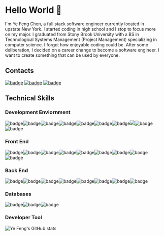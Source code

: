 # Hello World 👋

I'm Ye Feng Chen, a full stack software engineer currently located in upstate New York. 
I started coding in high school and I stop to focus more on my major. I graduated from Stony Brook University with a BS in Technological Systems Management (Project Management) specializing in computer science. I forgot how enjoyable coding could be. After some deliberation, I decided on a career change to become a software engineer. I want to create something that can be used by everyone.

## Contacts

[<img src="https://img.shields.io/badge/LinkedIn-1E1E1E?style=for-the-badge&logo=linkedin&logoColor=6663FF" alt="badge"/>](https://www.linkedin.com/in/yespacefeng/)
[<img src="https://img.shields.io/badge/GitHub-1E1E1E?style=for-the-badge&logo=github&logoColor=6663FF" alt="badge"/>](https://github.com/yespacefeng)
[<img src="https://img.shields.io/badge/website-1E1E1E?style=for-the-badge&logo=About.me&logoColor=6663FF" alt="badge"/>](https://www.YeSpaceFeng.dev)

## Technical Skills

### Development Enviornment
<img src="https://img.shields.io/badge/Visual_Studio_Code-1E1E1E?style=for-the-badge&logo=visual%20studio%20code&logoColor=6663FF" alt="badge"/><img src="https://img.shields.io/badge/Git-1E1E1E?style=for-the-badge&logo=git&logoColor=6663FF" alt="badge"/><img src="https://img.shields.io/badge/npm-1E1E1E?style=for-the-badge&logo=npm&logoColor=6663FF" alt="badge"/><img src="https://img.shields.io/badge/Node.js-1E1E1E?style=for-the-badge&logo=nodedotjs&logoColor=6663FF" alt="badge"/><img src="https://img.shields.io/badge/Express.js-1E1E1E?style=for-the-badge&logo=express&logoColor=6663FF" alt="badge"/><img src="https://img.shields.io/badge/Jest-1E1E1E?style=for-the-badge&logo=jest&logoColor=6663FF" alt="badge"/><img src="https://img.shields.io/badge/Mocha-1E1E1E?style=for-the-badge&logo=Mocha&logoColor=6663FF" alt="badge"/><img src="https://img.shields.io/badge/VIM-1E1E1E?&style=for-the-badge&logo=vim&logoColor=6663FF" alr="badge"/><img src="https://img.shields.io/badge/Postman-1E1E1E?style=for-the-badge&logo=Postman&logoColor=6663FF" alt="badge"/><img src="https://img.shields.io/badge/Figma-1E1E1E?style=for-the-badge&logo=figma&logoColor=6663FF" alt="badge"/>


### Front End
<img src="https://img.shields.io/badge/JavaScript-1E1E1E?style=for-the-badge&logo=javascript&logoColor=6663FF" alt="badge"/><img src="https://img.shields.io/badge/React-1E1E1E?style=for-the-badge&logo=react&logoColor=6663FF" alt="badge"/><img src="https://img.shields.io/badge/HTML5-1E1E1E?style=for-the-badge&logo=html5&logoColor=6663FF" alt="badge"/><img src="https://img.shields.io/badge/CSS3-1E1E1E?style=for-the-badge&logo=css3&logoColor=6663FF" alt="badge"/><img src="https://img.shields.io/badge/jQuery-1E1E1E?style=for-the-badge&logo=jquery&logoColor=6663FF" alt="badge"/><img src="https://img.shields.io/badge/Redux-1E1E1E?style=for-the-badge&logo=redux&logoColor=6663FF" alt="badge"/><img src="https://img.shields.io/badge/Webpack-1E1E1E?style=for-the-badge&logo=Webpack&logoColor=6663FF" alt="badge"/><img src="https://img.shields.io/badge/Babel-1E1E1E?style=for-the-badge&logo=babel&logoColor=6663FF" alt="badge"/><img src="https://img.shields.io/badge/styled--components-1E1E1E?style=for-the-badge&logo=styled-components&logoColor=6663FF" alt="badge"/>

### Back End
<img src="https://img.shields.io/badge/Node.js-1E1E1E?style=for-the-badge&logo=nodedotjs&logoColor=6663FF" alt="badge"/><img src="https://img.shields.io/badge/Express.js-1E1E1E?style=for-the-badge&logo=express&logoColor=6663FF" alt="badge"/><img src="https://img.shields.io/badge/Ruby-1E1E1E?style=for-the-badge&logo=ruby&logoColor=6663FF" alt="badge"/><img src="https://img.shields.io/badge/Python-1E1E1E?style=for-the-badge&logo=python&logoColor=6663FF" alt="badge"/><img src="https://img.shields.io/badge/Java-1E1E1E?style=for-the-badge&logo=java&logoColor=6663FF" alt="badge"/><img src="https://img.shields.io/badge/Amazon_AWS-1E1E1E?style=for-the-badge&logo=amazonaws&logoColor=6663FF" alt="badge"/><img src="https://img.shields.io/badge/Heroku-1E1E1E?style=for-the-badge&logo=heroku&logoColor=6663FF" alt="badge"/><img src="https://img.shields.io/badge/Nginx-1E1E1E?style=for-the-badge&logo=nginx&logoColor=6663FF" alt="badge"/>

### Databases
<img src="https://img.shields.io/badge/PostgreSQL-1E1E1E?style=for-the-badge&logo=postgresql&logoColor=6663FF" alt="badge"/><img src="https://img.shields.io/badge/MongoDB-1E1E1E?style=for-the-badge&logo=mongodb&logoColor=6663FF" alt="badge"/><img src="https://img.shields.io/badge/MySQL-1E1E1E?style=for-the-badge&logo=mysql&logoColor=6663FF" alt="badge"/>

### Developer Tool

![Ye Feng's GitHub stats](https://github-readme-stats.vercel.app/api?username=yespacefeng&show_icons=true&theme=synthwave)
